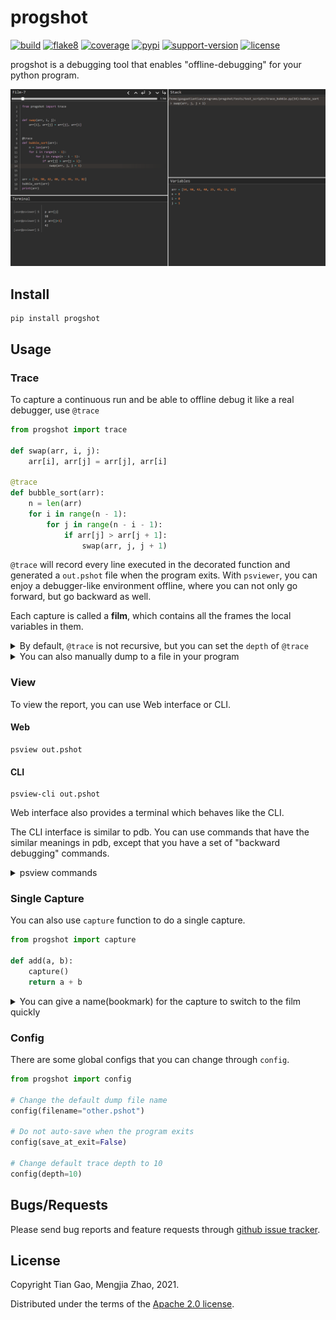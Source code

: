 # progshot
[![build](https://github.com/gaogaotiantian/progshot/workflows/build/badge.svg)](https://github.com/gaogaotiantian/progshot/actions?query=workflow%3Abuild)  [![flake8](https://github.com/gaogaotiantian/progshot/workflows/lint/badge.svg)](https://github.com/gaogaotiantian/progshot/actions?query=workflow%3ALint)  [![coverage](https://img.shields.io/codecov/c/github/gaogaotiantian/progshot)](https://codecov.io/gh/gaogaotiantian/progshot)  [![pypi](https://img.shields.io/pypi/v/progshot.svg)](https://pypi.org/project/progshot/)  [![support-version](https://img.shields.io/pypi/pyversions/progshot)](https://img.shields.io/pypi/pyversions/progshot)  [![license](https://img.shields.io/github/license/gaogaotiantian/progshot)](https://github.com/gaogaotiantian/progshot/blob/master/LICENSE)

progshot is a debugging tool that enables "offline-debugging" for your python program.

[![example_img](https://github.com/gaogaotiantian/progshot/blob/master/img/example.png)](https://github.com/gaogaotiantian/progshot/blob/master/img/example.png)

## Install

```
pip install progshot
```

## Usage

### Trace

To capture a continuous run and be able to offline debug it like a real debugger, use ``@trace``

```python
from progshot import trace

def swap(arr, i, j):
    arr[i], arr[j] = arr[j], arr[i]

@trace
def bubble_sort(arr):
    n = len(arr)
    for i in range(n - 1):
        for j in range(n - i - 1):
            if arr[j] > arr[j + 1]:
                swap(arr, j, j + 1)
```

``@trace`` will record every line executed in the decorated function and generated a ``out.pshot`` file when the program exits. With ``psviewer``, you can enjoy a debugger-like environment offline, where you can not only go forward, but go backward as well.

Each capture is called a **film**, which contains all the frames the local variables in them.

<details>

<summary> By default, <code>@trace</code> is not recursive, but you can set the <code>depth</code> of <code>@trace</code></summary>

```python
from progshot import trace

def swap(arr, i, j):
    # Now this function will be recorded as well
    arr[i], arr[j] = arr[j], arr[i]

@trace(depth=2)
def bubble_sort(arr):
    n = len(arr)
    for i in range(n - 1):
        for j in range(n - i - 1):
            if arr[j] > arr[j + 1]:
                swap(arr, j, j + 1)
```

</details>

<details>

<summary>You can also manually dump to a file in your program</summary>

```python

from progshot import dump

for i in range(3):
    arr = [random.randint(0, 100) for _ in range(10)]
    bubble_sort(arr)
    dump(filename=f"sort_{i}.pshot")
```

By default, ``dump`` will clear the current data after dumping, you can pass ``clear_data=False`` as an argument to prevent that.

</details>

### View

To view the report, you can use Web interface or CLI.

#### Web

```
psview out.pshot
```

#### CLI

```
psview-cli out.pshot
```

Web interface also provides a terminal which behaves like the CLI.

The CLI interface is similar to pdb. You can use commands that have the similar meanings in pdb, except
that you have a set of "backward debugging" commands.

<details>
<summary>psview commands</summary>

* p _expression_ - print eval of expression
* pp _expression_ - pretty print eval of expression with `objprint`
* w(here) - show stack trace
* u(p) [_count_] - move the current frame _count_ levels up (to older frame)
* d(own) [_count_] - move the current frame _count_ levels down (to later frame)
* n(ext) - go to next line in current function if possible, otherwise next film
* b(ack) - go to previous line in current function if possible, otherwise previous film
* s(tep) - go to next film
* s(tep)b(ack) - go to previous film
* r(eturn) - go to the next film when the current function returns
* r(eturn)b(ack) - go to the previous film before the current function enters
* unt(il) [_lineno_] - go forward until the line with a number that's >= _lineno_ is reached
* unt(il)b(ack) [_lineno_] - go backward until the line with a number that's <= _lineno_ is reached
* g(oto) [_bookmark_] - goto _bookmark_ film. _bookmark_ can be film index or film name
* l(ist) [_lineno_] - show source code around _lineno_
* ll - show full source code of existing frame

</details>

### Single Capture

You can also use ``capture`` function to do a single capture.

```python
from progshot import capture

def add(a, b):
    capture()
    return a + b
```

<details>

<summary> You can give a name(bookmark) for the capture to switch to the film quickly </summary>

Do not use space in ``name``

```python
from progshot import capture

def add(a, b):
    capture(name="cap_in_add")
    return a + b
```

</details>

### Config

There are some global configs that you can change through ``config``.

```python
from progshot import config

# Change the default dump file name
config(filename="other.pshot")

# Do not auto-save when the program exits
config(save_at_exit=False)

# Change default trace depth to 10
config(depth=10)
```

## Bugs/Requests

Please send bug reports and feature requests through [github issue tracker](https://github.com/gaogaotiantian/progshot/issues).

## License

Copyright Tian Gao, Mengjia Zhao, 2021.

Distributed under the terms of the  [Apache 2.0 license](https://github.com/gaogaotiantian/progshot/blob/master/LICENSE).
